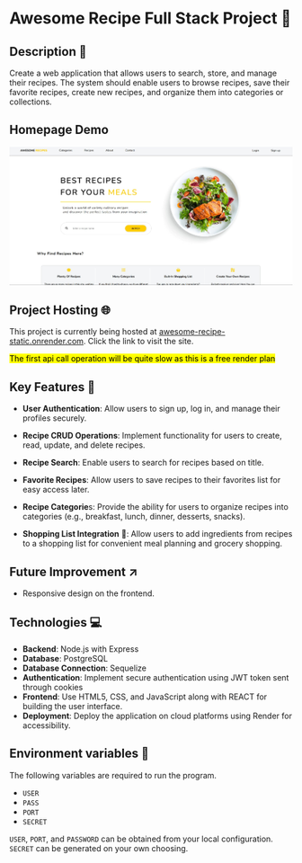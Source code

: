 # Awesome Recipe Full Stack Project :bento:

## Description :pencil:
Create a web application that allows users to search, store, and manage their recipes. The system should enable users to browse recipes, save their favorite recipes, create new recipes, and organize them into categories or collections.

## Homepage Demo
![awesome recipes homepage](./media/awesome_recipes_homepage.jpg)

## Project Hosting :globe_with_meridians:
This project is currently being hosted at [awesome-recipe-static.onrender.com](https://awesome-recipe-static.onrender.com). Click the link to visit the site.

<mark>The first api call operation will be quite slow as this is a free render plan</mark>

## Key Features :pushpin:
- **User Authentication**: Allow users to sign up, log in, and manage their profiles securely.
  
- **Recipe CRUD Operations**: Implement functionality for users to create, read, update, and delete recipes.
  
- **Recipe Search**: Enable users to search for recipes based on title.
  
- **Favorite Recipes**: Allow users to save recipes to their favorites list for easy access later.
  
- **Recipe Categorie**s: Provide the ability for users to organize recipes into categories (e.g., breakfast, lunch, dinner, desserts, snacks).
  
- **Shopping List Integration** :memo:: Allow users to add ingredients from recipes to a shopping list for convenient meal planning and grocery shopping.

## Future Improvement :arrow_upper_right:
- Responsive design on the frontend.
  
## Technologies :computer:
- **Backend**: Node.js with Express
- **Database**: PostgreSQL
- **Database Connection**: Sequelize
- **Authentication**: Implement secure authentication using JWT token sent through cookies
- **Frontend**: Use HTML5, CSS, and JavaScript along with REACT for building the user interface.
- **Deployment**: Deploy the application on cloud platforms using Render for accessibility.

## Environment variables :deciduous_tree:
The following variables are required to run the program.
- `USER`
- `PASS`
- `PORT`
- `SECRET`

`USER`, `PORT`, and `PASSWORD` can be obtained from your local configuration.
`SECRET` can be generated on your own choosing.
